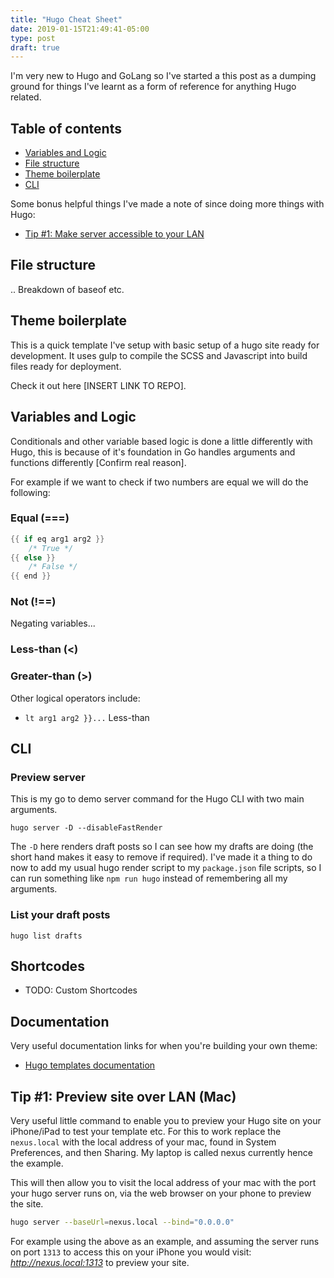 ```yaml
---
title: "Hugo Cheat Sheet"
date: 2019-01-15T21:49:41-05:00
type: post
draft: true
---
```


I'm very new to Hugo and GoLang so I've started a this post as a dumping ground for things I've learnt as a form of reference for anything Hugo related. 

## Table of contents

- [Variables and Logic](#variables-and-logic)
- [File structure](#file-structure)
- [Theme boilerplate](#theme-boilerplate)
- [CLI](#hugo-cli)

Some bonus helpful things I've made a note of since doing more things with Hugo:

- [Tip #1: Make server accessible to your LAN](#tip-1-preview-site-over-lan-mac)

## File structure

.. Breakdown of baseof etc.

## Theme boilerplate

This is a quick template I've setup with basic setup of a hugo site ready for development. It uses gulp to compile the SCSS and Javascript into build files ready for deployment.

Check it out here [INSERT LINK TO REPO]. 

## Variables and Logic

Conditionals and other variable based logic is done a little differently with Hugo, this is because of it's foundation in Go handles arguments and functions differently [Confirm real reason]. 

For example if we want to check if two numbers are equal we will do the following:

### Equal (===) 

```go
{{ if eq arg1 arg2 }}
    /* True */
{{ else }} 
    /* False */
{{ end }}
```

### Not (!==)

Negating variables...

### Less-than (<)

### Greater-than (>)

Other logical operators include:

-  `lt arg1 arg2 }}...` Less-than

## CLI

### Preview server

This is my go to demo server command for the Hugo CLI with two main arguments.

```terminal
hugo server -D --disableFastRender
```

The `-D` here renders draft posts so I can see how my drafts are doing (the short hand makes it easy to remove if required). I've made it a thing to do now to add my usual hugo render script to my `package.json` file scripts, so I can run something like `npm run hugo` instead of remembering all my arguments.

### List your draft posts

```terminal
hugo list drafts
```

## Shortcodes

- TODO: Custom Shortcodes

## Documentation

Very useful documentation links for when you're building your own theme:

- [Hugo templates documentation](https://gohugo.io/templates/)

## Tip #1: Preview site over LAN (Mac)

Very useful little command to enable you to preview your Hugo site on your iPhone/iPad to test your template etc. For this to work replace the `nexus.local` with the local address of your mac, found in System Preferences, and then Sharing. My laptop is called nexus currently hence the example.

This will then allow you to visit the local address of your mac with the port your hugo server runs on, via the web browser on your phone to preview the site.

```bash
hugo server --baseUrl=nexus.local --bind="0.0.0.0"
```

For example using the above as an example, and assuming the server runs on port `1313` to access this on your iPhone you would visit: _http://nexus.local:1313_ to preview your site.
